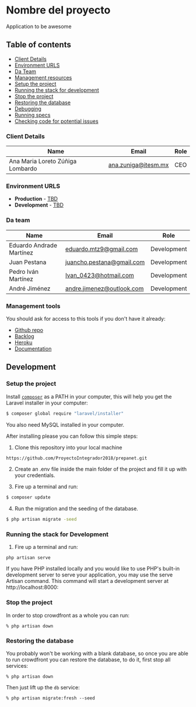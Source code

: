 # Nombre del proyecto

Application to be awesome

## Table of contents

* [Client Details](#client-details)
* [Environment URLS](#environment-urls)
* [Da Team](#team)
* [Management resources](#management-resources)
* [Setup the project](#setup-the-project)
* [Running the stack for development](#running-the-stack-for-development)
* [Stop the project](#stop-the-project)
* [Restoring the database](#restoring-the-database)
* [Debugging](#debugging)
* [Running specs](#running-specs)
* [Checking code for potential issues](#checking-code-for-potential-issues)


### Client Details

| Name                              | Email               | Role |
| --------------------------------- | ------------------- | ---- |
| Ana Maria Loreto Zúñiga Lombardo  | ana.zuniga@itesm.mx | CEO  |


### Environment URLS

* **Production** - [TBD](TBD)
* **Development** - [TBD](TBD)

### Da team

| Name           | Email             | Role        |
| -------------- | ----------------- | ----------- |
| Eduardo Andrade Martínez | eduardo.mtz9@gmail.com| Development |
| Juan Pestana | juancho.pestana@gmail.com | Development |
| Pedro Iván Martínez | Ivan_0423@hotmail.com | Development |
| André Jiménez | andre.jimenez@outlook.com | Development |

### Management tools

You should ask for access to this tools if you don't have it already:

* [Github repo](https://github.com/ProyectoIntegrador2018/prepanet)
* [Backlog](https://github.com/ProyectoIntegrador2018/prepanet/projects/1)
* [Heroku](https://crowdfront-staging.herokuapp.com/)
* [Documentation](https://drive.google.com/open?id=1wCrqXb4MnM93rEnGpT0BnV-e1RoRj2gs)

## Development

### Setup the project

Install [`composer`](https://getcomposer.org/) as a PATH in your computer,
this will help you get the Laravel installer in your computer:

```bash
$ composer global require "laravel/installer"
```

You also need MySQL installed in your computer.

After installing please you can follow this simple steps:

1. Clone this repository into your local machine

```bash
https://github.com/ProyectoIntegrador2018/prepanet.git
```

2. Create an .env file inside the main folder of the project and fill it up with your credentials.

3. Fire up a terminal and run:

```bash
$ composer update
```

4. Run the migration and the seeding of the database.

```bash
$ php artisan migrate -seed
```

### Running the stack for Development

1. Fire up a terminal and run: 

```
php artisan serve
```

If you have PHP installed locally and you would like to use PHP's built-in development server to serve your application, you may use the serve Artisan command. This command will start a development server at http://localhost:8000:

### Stop the project

In order to stop crowdfront as a whole you can run:

```
% php artisan down
```

### Restoring the database

You probably won't be working with a blank database, so once you are able to run crowdfront you can restore the database, to do it, first stop all services:

```
% php artisan down
```

Then just lift up the `db` service:

```
% php artisan migrate:fresh --seed
```
